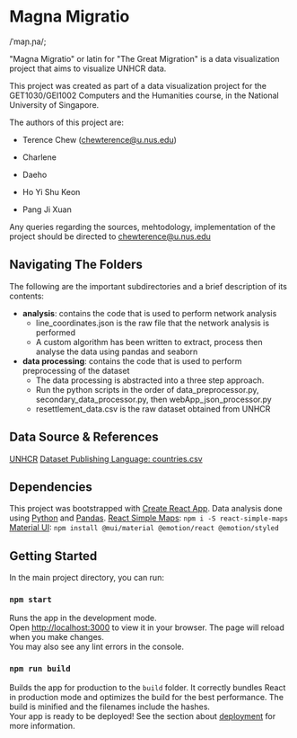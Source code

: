 
# Magna Migratio

/ˈmaɲ.ɲa/;

"Magna Migratio" or latin for "The Great Migration" is a data visualization project that aims to visualize UNHCR data.

This project was created as part of a data visualization project for the GET1030/GEI1002 Computers and the Humanities course, in the National University of Singapore.

The authors of this project are:

- Terence Chew (chewterence@u.nus.edu)

- Charlene

- Daeho

- Ho Yi Shu Keon

- Pang Ji Xuan

Any queries regarding the sources, mehtodology, implementation of the project should be directed to chewterence@u.nus.edu

## Navigating The Folders
The following are the important subdirectories and a brief description of its contents:
- **analysis**: contains the code that is used to perform network analysis
	- line_coordinates.json is the raw file that the network analysis is performed
	- A custom algorithm has been written to extract, process then analyse the data using pandas and seaborn
- **data processing**: contains the code that is used to perform preprocessing of the dataset
	- The data processing is abstracted into a three step approach.
	- Run the python scripts in the order of data_preprocessor.py, secondary_data_processor.py, then webApp_json_processor.py
	- resettlement_data.csv is the raw dataset obtained from UNHCR
  
## Data Source & References
[UNHCR](https://www.kaggle.com/datasets/unitednations/refugee-data)
[Dataset Publishing Language: countries.csv](https://developers.google.com/public-data/docs/canonical/countries_csv)

## Dependencies

This project was bootstrapped with [Create React App](https://github.com/facebook/create-react-app).
Data analysis done using [Python](https://www.python.org/) and [Pandas](https://pandas.pydata.org/).
 [React Simple Maps](https://www.react-simple-maps.io/): `npm i -S react-simple-maps`
 [Material UI](https://mui.com/): `npm install @mui/material @emotion/react @emotion/styled`

## Getting Started
In the main project directory, you can run:

### `npm start`
Runs the app in the development mode.\
Open [http://localhost:3000](http://localhost:3000) to view it in your browser.
The page will reload when you make changes.\
You may also see any lint errors in the console.

### `npm run build`
Builds the app for production to the `build` folder.
It correctly bundles React in production mode and optimizes the build for the best performance.
The build is minified and the filenames include the hashes.\
Your app is ready to be deployed!
See the section about [deployment](https://facebook.github.io/create-react-app/docs/deployment) for more information.